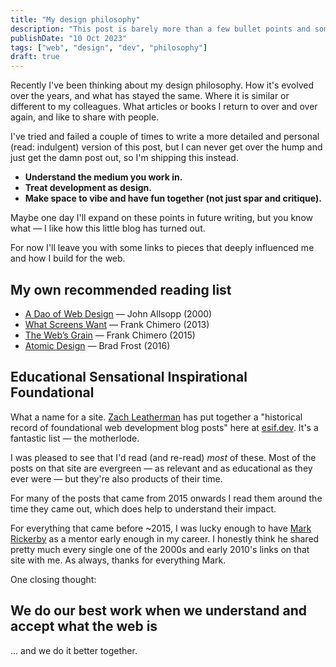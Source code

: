 ```yaml
---
title: "My design philosophy"
description: "This post is barely more than a few bullet points and some links. Maybe that is fitting."
publishDate: "10 Oct 2023"
tags: ["web", "design", "dev", "philosophy"]
draft: true
---
```


Recently I've been thinking about my design philosophy. How it's evolved over the years, and what has stayed the same. Where it is similar or different to my colleagues. What articles or books I return to over and over again, and like to share with people.

I've tried and failed a couple of times to write a more detailed and personal (read: indulgent) version of this post, but I can never get over the hump and just get the damn post out, so I'm shipping this instead.

- **Understand the medium you work in.**
- **Treat development as design.**
- **Make space to vibe and have fun together (not just spar and critique).**

Maybe one day I'll expand on these points in future writing, but you know what — I like how this little blog has turned out.

For now I'll leave you with some links to pieces that deeply influenced me and how I build for the web.

## My own recommended reading list

- [A Dao of Web Design](https://alistapart.com/article/dao/) — John Allsopp (2000)
- [What Screens Want](https://frankchimero.com/blog/2013/what-screens-want/) — Frank Chimero (2013)
- [The Web’s Grain](https://frankchimero.com/blog/2015/the-webs-grain/) — Frank Chimero (2015)
- [Atomic Design](https://atomicdesign.bradfrost.com) — Brad Frost (2016)

## Educational Sensational Inspirational Foundational

What a name for a site. [Zach Leatherman](https://www.zachleat.com/web/esif/) has put together a "historical record of foundational web development blog posts" here at [esif.dev](https://esif.dev). It's a fantastic list — the motherlode.

I was pleased to see that I'd read (and re-read) _most_ of these. Most of the posts on that site are evergreen — as relevant and as educational as they ever were — but they're also products of their time.

For many of the posts that came from 2015 onwards I read them around the time they came out, which does help to understand their impact.

For everything that came before ~2015, I was lucky enough to have [Mark Rickerby](https://maetl.net) as a mentor early enough in my career. I honestly think he shared pretty much every single one of the 2000s and early 2010's links on that site with me. As always, thanks for everything Mark.

One closing thought:

## We do our best work when we understand and accept what the web is

... and we do it better together.
